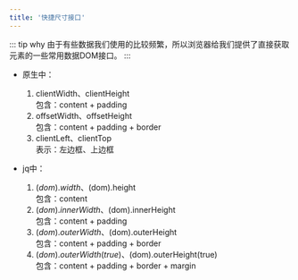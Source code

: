 ```yaml
---
title: '快捷尺寸接口'
---
```


::: tip why
由于有些数据我们使用的比较频繁，所以浏览器给我们提供了直接获取元素的一些常用数据DOM接口。
:::

- 原生中：
    1. clientWidth、clientHeight<br>
    包含：content + padding
    2. offsetWidth、offsetHeight<br>
    包含：content + padding + border
    3. clientLeft、clientTop<br>
    表示：左边框、上边框

- jq中：
    1. $(dom).width、$(dom).height<br>
    包含：content
    2. $(dom).innerWidth、$(dom).innerHeight<br>
    包含：content + padding
    3. $(dom).outerWidth、$(dom).outerHeight<br>
    包含：content + padding + border
    4. $(dom).outerWidth(true)、$(dom).outerHeight(true)<br>
    包含：content + padding + border + margin